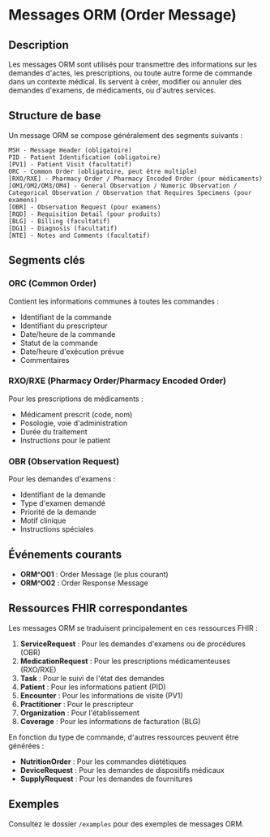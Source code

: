 # Messages ORM (Order Message)

## Description

Les messages ORM sont utilisés pour transmettre des informations sur les demandes d'actes, les prescriptions, ou toute autre forme de commande dans un contexte médical. Ils servent à créer, modifier ou annuler des demandes d'examens, de médicaments, ou d'autres services.

## Structure de base

Un message ORM se compose généralement des segments suivants :

```
MSH - Message Header (obligatoire)
PID - Patient Identification (obligatoire)
[PV1] - Patient Visit (facultatif)
ORC - Common Order (obligatoire, peut être multiple)
[RXO/RXE] - Pharmacy Order / Pharmacy Encoded Order (pour médicaments)
[OM1/OM2/OM3/OM4] - General Observation / Numeric Observation / Categorical Observation / Observation that Requires Specimens (pour examens)
[OBR] - Observation Request (pour examens)
[RQD] - Requisition Detail (pour produits)
[BLG] - Billing (facultatif)
[DG1] - Diagnosis (facultatif)
[NTE] - Notes and Comments (facultatif)
```

## Segments clés

### ORC (Common Order)
Contient les informations communes à toutes les commandes :
- Identifiant de la commande
- Identifiant du prescripteur
- Date/heure de la commande
- Statut de la commande
- Date/heure d'exécution prévue
- Commentaires

### RXO/RXE (Pharmacy Order/Pharmacy Encoded Order)
Pour les prescriptions de médicaments :
- Médicament prescrit (code, nom)
- Posologie, voie d'administration
- Durée du traitement
- Instructions pour le patient

### OBR (Observation Request)
Pour les demandes d'examens :
- Identifiant de la demande
- Type d'examen demandé
- Priorité de la demande
- Motif clinique
- Instructions spéciales

## Événements courants

- **ORM^O01** : Order Message (le plus courant)
- **ORM^O02** : Order Response Message

## Ressources FHIR correspondantes

Les messages ORM se traduisent principalement en ces ressources FHIR :

1. **ServiceRequest** : Pour les demandes d'examens ou de procédures (OBR)
2. **MedicationRequest** : Pour les prescriptions médicamenteuses (RXO/RXE)
3. **Task** : Pour le suivi de l'état des demandes
4. **Patient** : Pour les informations patient (PID)
5. **Encounter** : Pour les informations de visite (PV1)
6. **Practitioner** : Pour le prescripteur
7. **Organization** : Pour l'établissement
8. **Coverage** : Pour les informations de facturation (BLG)

En fonction du type de commande, d'autres ressources peuvent être générées :
- **NutritionOrder** : Pour les commandes diététiques
- **DeviceRequest** : Pour les demandes de dispositifs médicaux
- **SupplyRequest** : Pour les demandes de fournitures

## Exemples

Consultez le dossier `/examples` pour des exemples de messages ORM.
